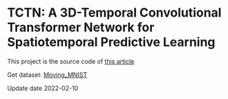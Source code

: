 # TCTN: A 3D-Temporal Convolutional Transformer Network for Spatiotemporal Predictive Learning

This project is the source code of [this article](https://arxiv.org/abs/2112.01085)

Get dataset: [Moving_MNIST](https://drive.google.com/drive/folders/1goWCEQoSWlcdmhV-UQffnNQLMa1FabeK?usp=sharing)

Update date 2022-02-10
